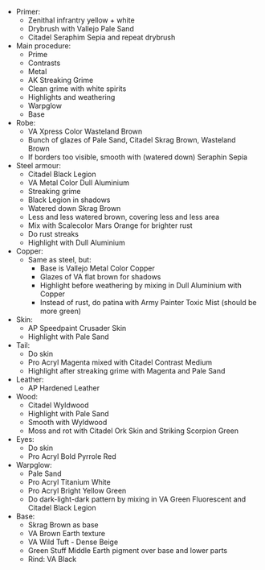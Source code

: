 - Primer:
    - Zenithal infrantry yellow + white
    - Drybrush with Vallejo Pale Sand
    - Citadel Seraphim Sepia and repeat drybrush 
- Main procedure:
    - Prime
    - Contrasts
    - Metal
    - AK Streaking Grime
    - Clean grime with white spirits  
    - Highlights and weathering
    - Warpglow
    - Base 
- Robe:
    - VA Xpress Color Wasteland Brown
    - Bunch of glazes of Pale Sand, Citadel Skrag Brown, Wasteland Brown
    - If borders too visible, smooth with (watered down) Seraphin Sepia
- Steel armour:
    - Citadel Black Legion
    - VA Metal Color Dull Aluminium
    - Streaking grime
    - Black Legion in shadows
    - Watered down Skrag Brown
    - Less and less watered brown, covering less and less area
    - Mix with Scalecolor Mars Orange for brighter rust
    - Do rust streaks
    - Highlight with Dull Aluminium
- Copper: 
    - Same as steel, but:
        - Base is Vallejo Metal Color Copper 
        - Glazes of VA flat brown for shadows
        - Highlight before weathering by mixing in Dull Aluminium with Copper
        - Instead of rust, do patina with Army Painter Toxic Mist (should be more green)
- Skin:
    - AP Speedpaint Crusader Skin
    - Highlight with Pale Sand 
- Tail:
    - Do skin
    - Pro Acryl Magenta mixed with Citadel Contrast Medium
    - Highlight after streaking grime with Magenta and Pale Sand
- Leather:
    - AP Hardened Leather
- Wood:
    - Citadel Wyldwood
    - Highlight with Pale Sand
    - Smooth with Wyldwood
    - Moss and rot with Citadel Ork Skin and Striking Scorpion Green
- Eyes:
    - Do skin
    - Pro Acryl Bold Pyrrole Red
- Warpglow:
    - Pale Sand
    - Pro Acryl Titanium White
    - Pro Acryl Bright Yellow Green
    - Do dark-light-dark pattern by mixing in VA Green Fluorescent and Citadel Black Legion
- Base:
    - Skrag Brown as base
    - VA Brown Earth texture
    - VA Wild Tuft - Dense Beige
    - Green Stuff Middle Earth pigment over base and lower parts
    - Rind: VA Black
